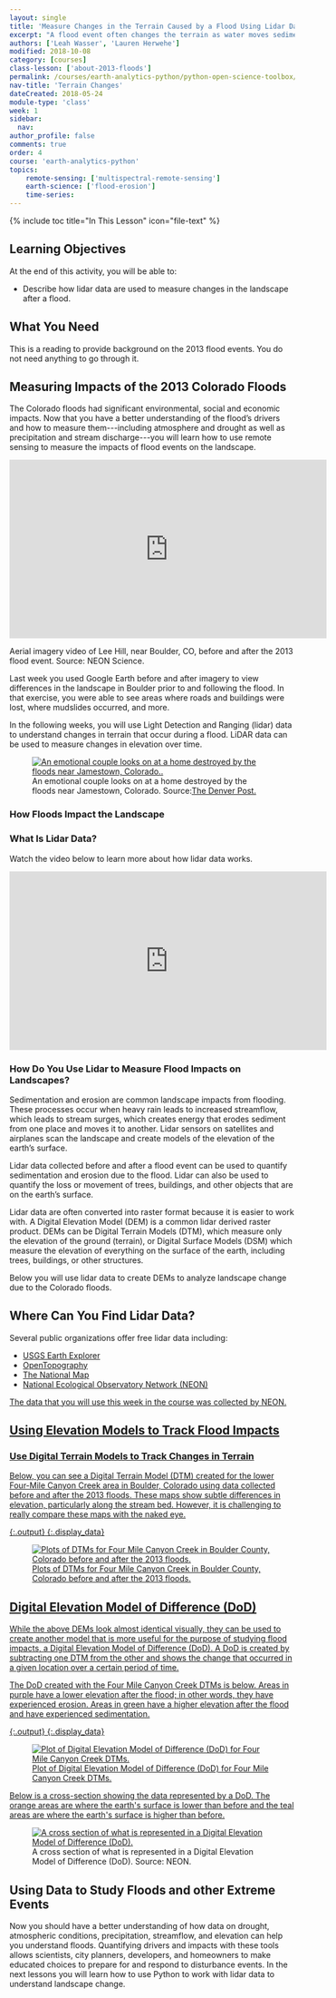 ```yaml
---
layout: single
title: 'Measure Changes in the Terrain Caused by a Flood Using Lidar Data'
excerpt: "A flood event often changes the terrain as water moves sediment and debris across the landscape. Learn how terrain changes are measured using lidar remote sensing data."
authors: ['Leah Wasser', 'Lauren Herwehe']
modified: 2018-10-08
category: [courses]
class-lesson: ['about-2013-floods']
permalink: /courses/earth-analytics-python/python-open-science-toolbox/measure-changes-in-terrain-caused-by-floods/
nav-title: 'Terrain Changes'
dateCreated: 2018-05-24
module-type: 'class'
week: 1
sidebar:
  nav:
author_profile: false
comments: true
order: 4
course: 'earth-analytics-python' 
topics: 
    remote-sensing: ['multispectral-remote-sensing']
    earth-science: ['flood-erosion']
    time-series:  
---
```

{% include toc title="In This Lesson" icon="file-text" %}

<div class='notice--success' markdown="1">

## <i class="fa fa-graduation-cap" aria-hidden="true"></i> Learning Objectives

At the end of this activity, you will be able to:

* Describe how lidar data are used to measure changes in the landscape after a flood.

## <i class="fa fa-check-square-o fa-2" aria-hidden="true"></i> What You Need

This is a reading to provide background on the 2013 flood events. You do not need anything to go through it. 

</div>


## Measuring Impacts of the 2013 Colorado Floods

The Colorado floods had significant environmental, social and economic impacts. Now that you have a better understanding of the flood’s drivers and how to measure them---including atmosphere and drought as well as precipitation and stream discharge---you will learn how to use remote sensing to measure the impacts of flood events on the landscape.

<iframe width="560" height="315" src="https://www.youtube.com/embed/bUcWERTM-OA?rel=0" frameborder="0" allow="autoplay; encrypted-media" allowfullscreen></iframe>

Aerial imagery video of Lee Hill, near Boulder, CO, before and after the 2013 flood event. Source: NEON Science.


Last week you used Google Earth before and after imagery to view differences in the landscape in Boulder prior to and following the flood. In that exercise, you were able to see areas where roads and buildings were lost, where mudslides occurred, and more. 

In the following weeks, you will use Light Detection and Ranging (lidar) data to understand changes in terrain that occur during a flood. LiDAR data can be used to measure changes in elevation over time.
 
<figure>
 <a href="{{ site.url }}/images/courses/earth-analytics/science/colorado-floods/jamestown-home-destroyed-colorado-floods.jpg">
 <img src="{{ site.url }}/images/courses/earth-analytics/science/colorado-floods/jamestown-home-destroyed-colorado-floods.jpg" alt = "An emotional couple looks on at a home destroyed by the floods near Jamestown, Colorado.."></a>
 <figcaption>An emotional couple looks on at a home destroyed by the floods near Jamestown, Colorado. Source:<a href="https://www.denverpost.com/2015/09/12/two-years-later-2013-colorado-floods-remain-a-nightmare-for-some/" target="_blank">The Denver Post.</a>
 </figcaption>
</figure>


### How Floods Impact the Landscape

### What Is Lidar Data?

Watch the video below to learn more about how lidar data works. 

<iframe width="560" height="315" src="https://www.youtube.com/embed/EYbhNSUnIdU?rel=0" frameborder="0" allow="autoplay; encrypted-media" allowfullscreen></iframe>


### How Do You Use Lidar to Measure Flood Impacts on Landscapes?

Sedimentation and erosion are common landscape impacts from flooding. These processes occur when heavy rain leads to increased streamflow, which leads to stream surges, which creates energy that erodes sediment from one place and moves it to another. Lidar sensors on satellites and airplanes scan the landscape and create models of the elevation of the earth’s surface. 

Lidar data collected before and after a flood event can be used to quantify sedimentation and erosion due to the flood. Lidar can also be used to quantify the loss or movement of trees, buildings, and other objects that are on the earth’s surface.

Lidar data are often converted into raster format because it is easier to work with. A Digital Elevation Model (DEM) is a common lidar derived raster product. DEMs can be Digital Terrain Models (DTM), which measure only the elevation of the ground (terrain), or Digital Surface Models (DSM) which measure the elevation of everything on the surface of the earth, including trees, buildings, or other structures. 

Below you will use lidar data to create DEMs to analyze landscape change due to the Colorado floods.

## Where Can You Find Lidar Data?

Several public organizations offer free lidar data including:

* <a href="https://earthexplorer.usgs.gov/" target="_blank">USGS Earth Explorer</a>
* <a href="http://www.opentopography.org/" target = "_blank">OpenTopography</a>
* <a href="https://viewer.nationalmap.gov/" target = "_blank">The National Map</a>
* <a href="http://www.neonscience.org/" target = "_blank">National Ecological Observatory Network (NEON)

The data that you will use this week in the course was collected by NEON.

## Using Elevation Models to Track Flood Impacts  

### Use Digital Terrain Models to Track Changes in Terrain  

Below, you can see a Digital Terrain Model (DTM) created for the lower Four-Mile Canyon Creek area in Boulder, Colorado using data collected before and after the 2013 floods. These maps show subtle differences in elevation, particularly along the stream bed. However, it is challenging to really compare these maps with the naked eye.


{:.output}
{:.display_data}

<figure>

<img src = "{{ site.url }}//images/courses/earth-analytics-python/01-science-toolbox/intro-2013-floods/2018-02-05-coflood-04-terrain-impacts_2_0.png" alt = "Plots of DTMs for Four Mile Canyon Creek in Boulder County, Colorado before and after the 2013 floods.">
<figcaption>Plots of DTMs for Four Mile Canyon Creek in Boulder County, Colorado before and after the 2013 floods.</figcaption>

</figure>




## Digital Elevation Model of Difference (DoD)

While the above DEMs look almost identical visually, they can be used to create another model that is more useful for the purpose of studying flood impacts, a Digital Elevation Model of Difference (DoD). A DoD is created by subtracting one DTM from the other and shows the change that occurred in a given location over a certain period of time.

The DoD created with the Four Mile Canyon Creek DTMs is below. Areas in purple have a lower elevation after the flood; in other words, they have experienced erosion. Areas in green have a higher elevation after the flood and have experienced sedimentation.



{:.output}
{:.display_data}

<figure>

<img src = "{{ site.url }}//images/courses/earth-analytics-python/01-science-toolbox/intro-2013-floods/2018-02-05-coflood-04-terrain-impacts_4_0.png" alt = "Plot of Digital Elevation Model of Difference (DoD) for Four Mile Canyon Creek DTMs.">
<figcaption>Plot of Digital Elevation Model of Difference (DoD) for Four Mile Canyon Creek DTMs.</figcaption>

</figure>




Below is a cross-section showing the data represented by a DoD. The orange areas are where the earth's surface is lower than before and the teal areas are where the earth's surface is higher than before.
 
<figure>
 <a href="{{ site.url }}/images/courses/earth-analytics/science/colorado-floods/dtm-dod-cross-section-colorado-floods.jpg">
 <img src="{{ site.url }}/images/courses/earth-analytics/science/colorado-floods/dtm-dod-cross-section-colorado-floods.jpg" alt = "A cross section of what is represented in a Digital Elevation Model of Difference (DoD)."></a>
 <figcaption>A cross section of what is represented in a Digital Elevation Model of Difference (DoD). Source: NEON.
 </figcaption>
</figure>


## Using Data to Study Floods and other Extreme Events

Now you should have a better understanding of how data on drought, atmospheric conditions, precipitation, streamflow, and elevation can help you understand floods. Quantifying drivers and impacts with these tools allows scientists, city planners, developers, and homeowners to make educated choices to prepare for and respond to disturbance events. In the next lessons you will learn how to use Python to work with lidar data to understand landscape change.
